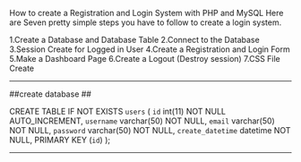 How to create a Registration and Login System with PHP and MySQL
Here are Seven pretty simple steps you have to follow to create a login system.

1.Create a Database and Database Table
2.Connect to the Database
3.Session Create for Logged in User
4.Create a Registration and Login Form
5.Make a Dashboard Page
6.Create a Logout (Destroy session)
7.CSS File Create



********************************************

##create database ##

CREATE TABLE IF NOT EXISTS `users` (
 `id` int(11) NOT NULL AUTO_INCREMENT,
 `username` varchar(50) NOT NULL,
 `email` varchar(50) NOT NULL,
 `password` varchar(50) NOT NULL,
 `create_datetime` datetime NOT NULL,
 PRIMARY KEY (`id`)
);
********************************************